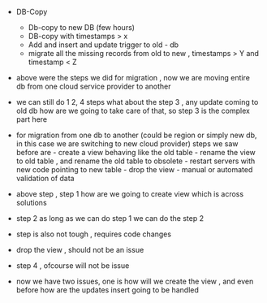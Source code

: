 - DB-Copy
    - Db-copy to new DB (few hours)
    - DB-copy with timestamps > x
    - Add and insert and update trigger to old - db
    - migrate all the missing records from old to new , timestamps > Y and timestamp < Z


- above were the steps we did for migration , now we are moving entire db from one cloud service provider to another
- we can still do 1 2, 4 steps what about the step 3 , any update coming to old db how are we going to take care of that, so step 3 is the complex part here

- for migration from one db to another (could be region or simply new db, in this case we are switching to new cloud provider) steps we saw before are
      -  create a view behaving like the old table
      -  rename the view to old table , and rename the old table to obsolete
      -  restart servers with new code pointing to new table
      -  drop the view
      -  manual or automated validation of data

- above step , step 1 how are we going to create view which is across solutions
- step 2 as long as we can do step 1 we can do the step 2
- step is also not tough , requires code changes
- drop the view , should not be an issue
- step 4 , ofcourse will not be issue

- now we have two issues, one is how will we create the view , and even before how are the updates insert going to be handled



